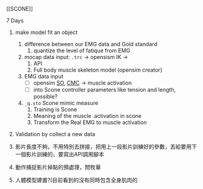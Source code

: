 [[SCONE]]

7 Days
1. make model fit an object
	1. difference between our EMG data and Gold standard
		1. quantize the level of fatique from EMG
	2. mocap data input: `.trc` -> opensism IK ->
		1. API
		2. Full body muscle skeleton model (opensim creator)
	3. EMG data input
		- [ ] opensim [SO](https://opensimconfluence.atlassian.net/wiki/spaces/OpenSim/pages/53085189/Working+with+Static+Optimization), [CMC](https://opensimconfluence.atlassian.net/wiki/spaces/OpenSim/pages/53088683/Example+-+Computed+Muscle+Control ) -> muscle activation
		- [ ] into Scone controller parameters like tension and length, possible?
	5. `_q.sto` Scone mimic measure
		1. Training is Scone
		2. Meaning of the muscle .activation in scone
		3. Transform the Real EMG to muscle activation
2. Validation by collect a new data


5. 影片長度不夠，不用特別去拼接，把用上一段影片訓練好的參數，丟給要用下一個影片訓練的，要寫出API調用腳本
6. 動作捕捉影片掉點的預處理，問牧華
7. 人體模型建置?(目前看到的沒有同時包含全身肌肉的